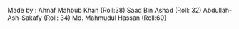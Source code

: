 Made by :
Ahnaf Mahbub Khan (Roll:38)
Saad Bin Ashad (Roll: 32)
Abdullah-Ash-Sakafy (Roll: 34)
Md. Mahmudul Hassan (Roll:60)
